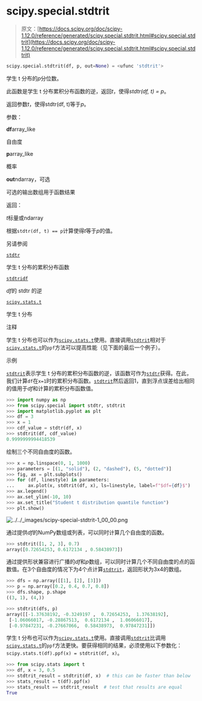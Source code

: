 # scipy.special.stdtrit

> 原文：[https://docs.scipy.org/doc/scipy-1.12.0/reference/generated/scipy.special.stdtrit.html#scipy.special.stdtrit](https://docs.scipy.org/doc/scipy-1.12.0/reference/generated/scipy.special.stdtrit.html#scipy.special.stdtrit)

```py
scipy.special.stdtrit(df, p, out=None) = <ufunc 'stdtrit'>
```

学生 t 分布的*p*分位数。

此函数是学生 t 分布累积分布函数的逆，返回*t*，使得*stdtr(df, t) = p*。

返回参数*t*，使得stdtr(df, t)等于*p*。

参数：

**df**array_like

自由度

**p**array_like

概率

**out**ndarray，可选

可选的输出数组用于函数结果

返回：

*t*标量或ndarray

根据`stdtr(df, t) == p`计算使得*t*等于*p*的值。

另请参阅

[`stdtr`](scipy.special.stdtr.html#scipy.special.stdtr "scipy.special.stdtr")

学生 t 分布的累积分布函数

[`stdtridf`](scipy.special.stdtridf.html#scipy.special.stdtridf "scipy.special.stdtridf")

*df*的 stdtr 的逆

[`scipy.stats.t`](scipy.stats.t.html#scipy.stats.t "scipy.stats.t")

学生 t 分布

注释

学生 t 分布也可以作为[`scipy.stats.t`](scipy.stats.t.html#scipy.stats.t "scipy.stats.t")使用。直接调用[`stdtrit`](#scipy.special.stdtrit "scipy.special.stdtrit")相对于[`scipy.stats.t`](scipy.stats.t.html#scipy.stats.t "scipy.stats.t")的`ppf`方法可以提高性能（见下面的最后一个例子）。

示例

[`stdtrit`](#scipy.special.stdtrit "scipy.special.stdtrit")表示学生 t 分布的累积分布函数的逆，该函数可作为[`stdtr`](scipy.special.stdtr.html#scipy.special.stdtr "scipy.special.stdtr")获得。在此，我们计算`df`在`x=1`时的累积分布函数。[`stdtrit`](#scipy.special.stdtrit "scipy.special.stdtrit")然后返回1，直到浮点误差给出相同的值用于*df*和计算的累积分布函数值。

```py
>>> import numpy as np
>>> from scipy.special import stdtr, stdtrit
>>> import matplotlib.pyplot as plt
>>> df = 3
>>> x = 1
>>> cdf_value = stdtr(df, x)
>>> stdtrit(df, cdf_value)
0.9999999994418539 
```

绘制三个不同自由度的函数。

```py
>>> x = np.linspace(0, 1, 1000)
>>> parameters = [(1, "solid"), (2, "dashed"), (5, "dotted")]
>>> fig, ax = plt.subplots()
>>> for (df, linestyle) in parameters:
...     ax.plot(x, stdtrit(df, x), ls=linestyle, label=f"$df={df}$")
>>> ax.legend()
>>> ax.set_ylim(-10, 10)
>>> ax.set_title("Student t distribution quantile function")
>>> plt.show() 
```

![../../_images/scipy-special-stdtrit-1_00_00.png](../Images/fa2a9280fedbaa12e220b136dfa77d24.png)

通过提供*df*的NumPy数组或列表，可以同时计算几个自由度的函数。

```py
>>> stdtrit([1, 2, 3], 0.7)
array([0.72654253, 0.6172134 , 0.58438973]) 
```

通过提供形状兼容进行广播的*df*和*p*数组，可以同时计算几个不同自由度的点的函数值。在3个自由度的情况下为4个点计算[`stdtrit`](#scipy.special.stdtrit "scipy.special.stdtrit")，返回形状为3x4的数组。

```py
>>> dfs = np.array([[1], [2], [3]])
>>> p = np.array([0.2, 0.4, 0.7, 0.8])
>>> dfs.shape, p.shape
((3, 1), (4,)) 
```

```py
>>> stdtrit(dfs, p)
array([[-1.37638192, -0.3249197 ,  0.72654253,  1.37638192],
 [-1.06066017, -0.28867513,  0.6172134 ,  1.06066017],
 [-0.97847231, -0.27667066,  0.58438973,  0.97847231]]) 
```

学生 t 分布也可以作为[`scipy.stats.t`](scipy.stats.t.html#scipy.stats.t "scipy.stats.t")使用。直接调用[`stdtrit`](#scipy.special.stdtrit "scipy.special.stdtrit")比调用[`scipy.stats.t`](scipy.stats.t.html#scipy.stats.t "scipy.stats.t")的`ppf`方法更快。要获得相同的结果，必须使用以下参数化：`scipy.stats.t(df).ppf(x) = stdtrit(df, x)`。

```py
>>> from scipy.stats import t
>>> df, x = 3, 0.5
>>> stdtrit_result = stdtrit(df, x)  # this can be faster than below
>>> stats_result = t(df).ppf(x)
>>> stats_result == stdtrit_result  # test that results are equal
True 
```
